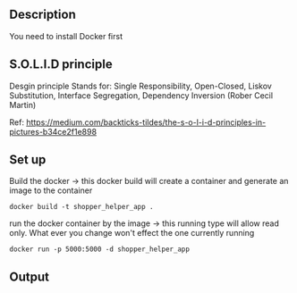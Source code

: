 ## Description
You need to install Docker first


## S.O.L.I.D principle
Desgin principle
Stands for: Single Responsibility, Open-Closed, Liskov Substitution, Interface Segregation, Dependency Inversion (Rober Cecil Martin)





Ref: https://medium.com/backticks-tildes/the-s-o-l-i-d-principles-in-pictures-b34ce2f1e898

## Set up

Build the docker
-> this docker build will create a container and generate an image to the container
```
docker build -t shopper_helper_app .
```

run the docker container by the image
-> this running type will allow read only. What ever you change won't effect the one currently running
```
docker run -p 5000:5000 -d shopper_helper_app
```

## Output